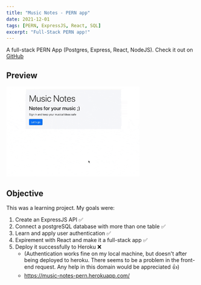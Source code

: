 ```yaml
---
title: "Music Notes - PERN app"
date: 2021-12-01
tags: [PERN, ExpressJS, React, SQL]
excerpt: "Full-Stack PERN app!"
---
```


A full-stack PERN App (Postgres, Express, React, NodeJS). Check it out on [GitHub](https://github.com/vincanger/PERN-music-notes/)

## Preview
<img src="https://raw.githubusercontent.com/vincanger/PERN-music-notes/main/music-app-preview.gif" width="70%" height="70%" />

## Objective 
This was a learning project. My goals were:
1. Create an ExpressJS API ✅
2. Connect a postgreSQL database with more than one table ✅
3. Learn and apply user authentication ✅
4. Expirement with React and make it a full-stack app ✅
5. Deploy it successfully to Heroku ❌
    - (Authentication works fine on my local machine, but doesn't after being deployed to heroku. There seems to be a problem in the front-end request. Any help in this domain would be appreciated :thumbsup:)
    - https://music-notes-pern.herokuapp.com/

